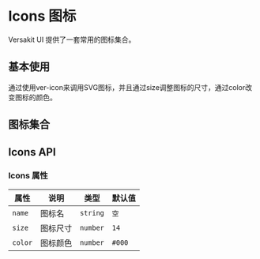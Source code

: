 # Icons 图标

Versakit UI 提供了一套常用的图标集合。

## 基本使用

<p>通过使用ver-icon来调用SVG图标，并且通过size调整图标的尺寸，通过color改变图标的颜色。</p>

<demo vue="../../example/icon/base.vue"></demo>

## 图标集合

<demo vue="../../example/icon/icons.vue"></demo>

## Icons API

### Icons 属性

| 属性    | 说明     | 类型     | 默认值 |
| ------- | -------- | -------- | ------ |
| `name`  | 图标名   | `string` | `空`   |
| `size`  | 图标尺寸 | `number` | `14`   |
| `color` | 图标颜色 | `number` | `#000` |
